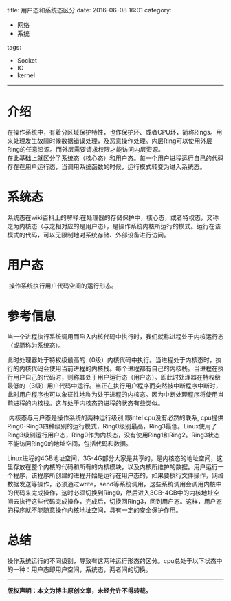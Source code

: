 title: 用户态和系统态区分
date: 2016-06-08 16:01
category:

- 网络
- 系统

tags:

- Socket
- IO
- kernel

---

# 介绍

​    在操作系统中，有着分区域保护特性，也作保护环、或者CPU环，简称Rings。用来处理发生故障时候数据错误处理，及恶意操作处理。内层Ring可以使用外层Ring的任意资源。而外层需要请求权限才能访问内层资源。   
​    在此基础上就区分了系统态（核心态）和用户态。每一个用户进程运行自己的代码存在在用户运行态，当调用系统函数的时候，运行模式转变为进入系统态。

<!-- more -->

# 系统态

​    系统态在wiki百科上的解释:在处理器的存储保护中，核心态，或者特权态，又称之为内核态（与之相对应的是用户态），是操作系统内核所运行的模式。运行在该模式的代码，可以无限制地对系统存储、外部设备进行访问。  
# 用户态

​    操作系统执行用户代码空间的运行形态。
# 参考信息

​    当一个进程执行系统调用而陷入内核代码中执行时，我们就称进程处于内核运行态（或简称为系统态）。

​    此时处理器处于特权级最高的（0级）内核代码中执行。当进程处于内核态时，执行的内核代码会使用当前进程的内核栈。每个进程都有自己的内核栈。当进程在执行用户自己的代码时，则称其处于用户运行态（用户态）。即此时处理器在特权级最低的（3级）用户代码中运行。当正在执行用户程序而突然被中断程序中断时，此时用户程序也可以象征性地称为处于进程的内核态。因为中断处理程序将使用当前进程的内核栈。这与处于内核态的进程的状态有些类似。

​    内核态与用户态是操作系统的两种运行级别,跟intel cpu没有必然的联系, cpu提供Ring0-Ring3四种级别的运行模式，Ring0级别最高，Ring3最低。Linux使用了Ring3级别运行用户态，Ring0作为内核态，没有使用Ring1和Ring2。Ring3状态不能访问Ring0的地址空间，包括代码和数据。

​    Linux进程的4GB地址空间，3G-4G部分大家是共享的，是内核态的地址空间，这里存放在整个内核的代码和所有的内核模块，以及内核所维护的数据。用户运行一个程序，该程序所创建的进程开始是运行在用户态的，如果要执行文件操作，网络数据发送等操作，必须通过write，send等系统调用，这些系统调用会调用内核中的代码来完成操作，这时必须切换到Ring0，然后进入3GB-4GB中的内核地址空间去执行这些代码完成操作，完成后，切换回Ring3，回到用户态。这样，用户态的程序就不能随意操作内核地址空间，具有一定的安全保护作用。   

# 总结

操作系统运行的不同级别，导致有这两种运行形态的区分。cpu总处于以下状态中的一种：用户态即用户空间，系统态，两者间的切换。

---

**版权声明：本文为博主原创文章，未经允许不得转载。**
